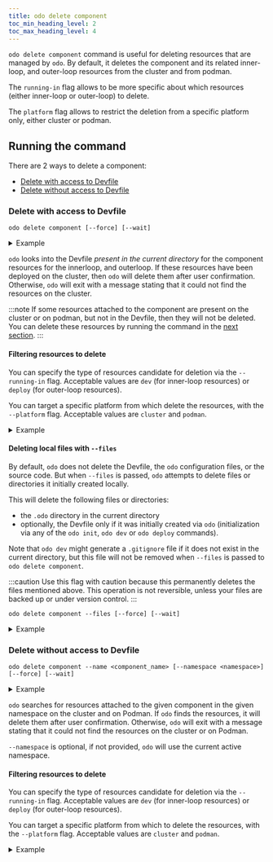 ```yaml
---
title: odo delete component
toc_min_heading_level: 2
toc_max_heading_level: 4
---
```


`odo delete component` command is useful for deleting resources that are managed by `odo`.
By default, it deletes the component and its related inner-loop, and outer-loop resources from the cluster and from podman.

The `running-in` flag allows to be more specific about which resources (either inner-loop or outer-loop) to delete.

The `platform` flag allows to restrict the deletion from a specific platform only, either cluster or podman.

## Running the command
There are 2 ways to delete a component:
- [Delete with access to Devfile](#delete-with-access-to-devfile)
- [Delete without access to Devfile](#delete-without-access-to-devfile)

### Delete with access to Devfile
```shell
odo delete component [--force] [--wait]
```
<details>
<summary>Example</summary>

import DeleteWithAccessToDevfileOutput from './docs-mdx/delete-component/delete_with_access_to_devfile.mdx'

<DeleteWithAccessToDevfileOutput />

</details>

`odo` looks into the Devfile _present in the current directory_ for the component resources for the innerloop, and outerloop.
If these resources have been deployed on the cluster, then `odo` will delete them after user confirmation.
Otherwise, `odo` will exit with a message stating that it could not find the resources on the cluster.

:::note
If some resources attached to the component are present on the cluster or on podman, but not in the Devfile, then they will not be deleted.
You can delete these resources by running the command in the [next section](#delete-without-access-to-devfile).
:::

#### Filtering resources to delete
You can specify the type of resources candidate for deletion via the `--running-in` flag.
Acceptable values are `dev` (for inner-loop resources) or `deploy` (for outer-loop resources).

You can target a specific platform from which delete the resources, with the `--platform` flag. Acceptable values are `cluster` and `podman`.

<details>
<summary>Example</summary>

import DeleteRunningInWithAccessToDevfileOutput from './docs-mdx/delete-component/delete_running-in_with_access_to_devfile.mdx'

<DeleteRunningInWithAccessToDevfileOutput />

</details>

#### Deleting local files with `--files`

By default, `odo` does not delete the Devfile, the `odo` configuration files, or the source code.
But when `--files` is passed, `odo` attempts to delete files or directories it initially created locally.

This will delete the following files or directories:
- the `.odo` directory in the current directory
- optionally, the Devfile only if it was initially created via `odo` (initialization via any of the `odo init`, `odo dev` or `odo deploy` commands).

Note that `odo dev` might generate a `.gitignore` file if it does not exist in the current directory,
but this file will not be removed when `--files` is passed to `odo delete component`.

:::caution
Use this flag with caution because this permanently deletes the files mentioned above.
This operation is not reversible, unless your files are backed up or under version control.
:::

```shell
odo delete component --files [--force] [--wait]
```
<details>
<summary>Example</summary>

import DeleteWithFilesAndAccessToDevfileOutput from './docs-mdx/delete-component/delete_with_files_and_access_to_devfile.mdx'

<DeleteWithFilesAndAccessToDevfileOutput />

</details>

### Delete without access to Devfile
```shell
odo delete component --name <component_name> [--namespace <namespace>] [--force] [--wait]
```
<details>
<summary>Example</summary>

import DeleteNamedComponentOutput from './docs-mdx/delete-component/delete_named_component.mdx'

<DeleteNamedComponentOutput />

</details>


`odo` searches for resources attached to the given component in the given namespace on the cluster and on Podman.
If `odo` finds the resources, it will delete them after user confirmation.
Otherwise, `odo` will exit with a message stating that it could not find the resources on the cluster or on Podman.

`--namespace` is optional, if not provided, `odo` will use the current active namespace.

#### Filtering resources to delete
You can specify the type of resources candidate for deletion via the `--running-in` flag.
Acceptable values are `dev` (for inner-loop resources) or `deploy` (for outer-loop resources).

You can target a specific platform from which to delete the resources, with the `--platform` flag. Acceptable values are `cluster` and `podman`.

<details>
<summary>Example</summary>

import DeleteNamedComponentRunningInOutput from './docs-mdx/delete-component/delete_named_component_running-in.mdx'

<DeleteNamedComponentRunningInOutput />

</details>
